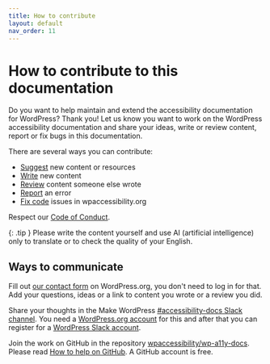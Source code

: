 ```yaml
---
title: How to contribute
layout: default
nav_order: 11
---
```


# How to contribute to this documentation

Do you want to help maintain and extend the accessibility documentation for WordPress? Thank you!
Let us know you want to work on the WordPress accessibility documentation and share your ideas, write or review content, report or fix bugs in this documentation.

There are several ways you can contribute:
- [Suggest]({{site.baseurl}}/docs/contribute/suggest/) new content or resources
- [Write]({{site.baseurl}}/docs/contribute/write/) new content
- [Review]({{site.baseurl}}/docs/contribute/review/) content someone else wrote
- [Report]({{site.baseurl}}/docs/contribute/report-error) an error
- [Fix code]({{site.baseurl}}/docs/contribute/improve-website) issues in wpaccessibility.org

Respect our [Code of Conduct]({{site.baseurl}}/docs/contribute/CODE_OF_CONDUCT/).

{: .tip }
Please write the content yourself and use AI (artificial intelligence) only to translate or to check the quality of your English. 

## Ways to communicate 

Fill out [our contact form](https://make.wordpress.org/accessibility/accessibility-knowledge-base-contact/) on WordPress.org, you don't need to log in for that. Add your questions, ideas or a link to content you wrote or a review you did.

Share your thoughts in the Make WordPress [#accessibility-docs Slack channel](https://wordpress.slack.com/archives/C6PK2QCTY). You need a [WordPress.org account](https://login.wordpress.org/register) for this and after that you can register for a [WordPress Slack account](https://make.wordpress.org/chat/).

Join the work on GitHub in the repository [wpaccessibility/wp-a11y-docs](https://github.com/wpaccessibility/wp-a11y-docs/). Please read [How to help on GitHub]({{site.baseurl}}/docs/contribute/github/). A GitHub account is free.
